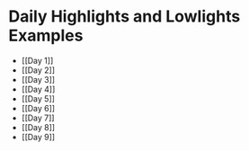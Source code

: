 # Daily Highlights and Lowlights Examples
- [[Day 1]]
- [[Day 2]]
- [[Day 3]]
- [[Day 4]]
- [[Day 5]]
- [[Day 6]]
- [[Day 7]]
- [[Day 8]]
- [[Day 9]]
